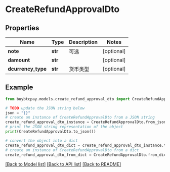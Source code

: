 # CreateRefundApprovalDto


## Properties

Name | Type | Description | Notes
------------ | ------------- | ------------- | -------------
**note** | **str** | 可选 | [optional] 
**damount** | **str** |  | [optional] 
**dcurrency_type** | **str** | 货币类型 | [optional] 

## Example

```python
from buybtcpay.models.create_refund_approval_dto import CreateRefundApprovalDto

# TODO update the JSON string below
json = "{}"
# create an instance of CreateRefundApprovalDto from a JSON string
create_refund_approval_dto_instance = CreateRefundApprovalDto.from_json(json)
# print the JSON string representation of the object
print(CreateRefundApprovalDto.to_json())

# convert the object into a dict
create_refund_approval_dto_dict = create_refund_approval_dto_instance.to_dict()
# create an instance of CreateRefundApprovalDto from a dict
create_refund_approval_dto_from_dict = CreateRefundApprovalDto.from_dict(create_refund_approval_dto_dict)
```
[[Back to Model list]](../README.md#documentation-for-models) [[Back to API list]](../README.md#documentation-for-api-endpoints) [[Back to README]](../README.md)


